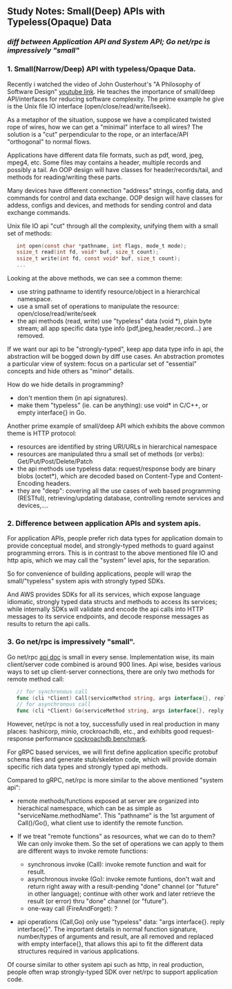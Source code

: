 ## Study Notes: Small(Deep) APIs with Typeless(Opaque) Data ##
### _diff between Application API and System API; Go net/rpc is impressively "small"_ ###

### **1. Small(Narrow/Deep) API with typeless/Opaque Data.** ###

   Recently i watched the video of John Ousterhout's "A Philosophy of Software Design" [youtube link](https://www.youtube.com/watch?v=bmSAYlu0NcY). He teaches the importance of small/deep API/interfaces for reducing software complexity. The prime example he give is the Unix file IO interface (open/close/read/write/lseek).

   As a metaphor of the situation, suppose we have a complicated twisted rope of wires, how we can get a "minimal" interface to all wires? The solution is a "cut" perpendicular to the rope, or an interface/API "orthogonal" to normal flows.

   Applications have different data file formats, such as pdf, word, jpeg, mpeg4, etc. Some files may contains a header, multiple records and possibly a tail. An OOP design will have classes for header/records/tail, and methods for reading/writing these parts.

   Many devices have different connection "address" strings, config data, and commands for control and data exchange. OOP design will have classes for addess, configs and devices, and methods for sending control and data exchange commands.

   Unix file IO api "cut" through all the complexity, unifying them with a small set of methods:
```c
   int open(const char *pathname, int flags, mode_t mode);
   ssize_t read(int fd, void* buf, size_t count);
   ssize_t write(int fd, const void* buf, size_t count);
   ...
```
   Looking at the above methods, we can see a common theme:

   * use string pathname to identify resource/object in a hierarchical namespace.
   * use a small set of operations to manipulate the resource: open/close/read/write/seek
   * the api methods (read, write) use "typeless" data (void *), plain byte stream; all app specific data type info (pdf,jpeg,header,record...) are removed.

   If we want our api to be "strongly-typed", keep app data type info in api, the abstraction will be bogged down by diff use cases. An abstraction promotes a particular view of system: focus on a particular set of "essential" concepts and hide others as "minor" details.

   How do we hide details in programming?

   * don't mention them (in api signatures).
   * make them "typeless" (ie. can be anything): use void* in C/C++, or empty interface{} in Go.

   Another prime example of small/deep API which exhibits the above common theme is HTTP protocol:

   * resources are identified by string URI/URLs in hierarchical namespace
   * resources are manipulated thru a small set of methods (or verbs): Get/Put/Post/Delete/Patch
   * the api methods use typeless data: request/response body are binary blobs (octet*), which are decoded based on Content-Type and Content-Encoding headers.
   * they are "deep": covering all the use cases of web based programming (RESTful), retrieving/updating database, controlling remote services and devices,....

### **2. Difference between application APIs and system apis.** ###

   For application APIs, people prefer rich data types for application domain to provide conceptual model, and strongly-typed methods to guard against programming errors. This is in contrast to the above mentioned file IO and http apis, which we may call the "system" level apis, for the separation.

   So for convenience of building applications, people will wrap the small/"typeless" system apis with strongly typed SDKs.

   And AWS provides SDKs for all its services, which expose language idiomatic, strongly typed data structs and methods to access its services; while internally SDKs will validate and encode the api calls into HTTP messages to its service endpoints, and decode response messages as results to return the api calls.

### **3. Go net/rpc is impressively "small".** ###

   Go net/rpc [api doc](https://pkg.go.dev/net/rpc@go1.17) is small in every sense. Implementation wise, its main client/server code combined is around 900 lines. Api wise, besides various ways to set up client-server connections, there are only two methods for remote method call:
```go
   // for synchronous call
   func (cli *Client) Call(serviceMethod string, args interface{}, reply interface{}) error
   // for asynchronous call
   func (cli *Client) Go(serviceMethod string, args interface{}, reply interface{}, done chan *Call) *Call
```
   However, net/rpc is not a toy, successfully used in real production in many places: hashicorp, minio, crockroachdb, etc., and exhibits good request-response performance [cockroachdb benchmark](https://github.com/cockroachdb/rpc-bench).

   For gRPC based services, we will first define application specific protobuf schema files and generate stub/skeleton code, which will provide domain specific rich data types and strongly typed api methods.

   Compared to gRPC, net/rpc is more similar to the above mentioned "system api": 

   * remote methods/functions exposed at server are organized into hierachical namespace, which can be as simple as "serviceName.methodName". This "pathname" is the 1st argument of Call()/Go(), what client use to identify the remote function.   
   * If we treat "remote functions" as resources, what we can do to them? We can only invoke them. So the set of operations we can apply to them are different ways to invoke remote functions:

      + synchronous invoke (Call): invoke remote function and wait for result.
      + asynchronous invoke (Go): invoke remote funtions, don't wait and return right away with a result-pending "done" channel (or "future" in other language); continue with other work and later retrieve the result (or error) thru "done" channel (or "future").
      + one-way call (FireAndForget): ?

   * api operations (Call,Go) only use "typeless" data: "args interface{}. reply interface{}". The important details in normal function signature,  number/types of arguments and result, are all removed and replaced with empty interface{}, that allows this api to fit the different data structures required in various applications.

   Of course similar to other system api such as http, in real production, people often wrap strongly-typed SDK over net/rpc to support application code.

